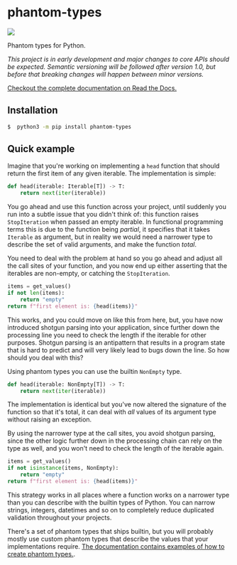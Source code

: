 # phantom-types

[![](https://github.com/antonagestam/phantom-types/workflows/CI/badge.svg)](https://github.com/antonagestam/phantom-types/actions?query=workflow%3ACI)

Phantom types for Python.

_This project is in early development and major changes to core APIs should be expected.
Semantic versioning will be followed after version 1.0, but before that breaking changes
will happen between minor versions._

[Checkout the complete documentation on Read the Docs.](https://phantom-types.readthedocs.io/en/stable/)

## Installation

```bash
$  python3 -m pip install phantom-types
```

## Quick example

Imagine that you're working on implementing a `head` function that should return the first item
of any given iterable. The implementation is simple:

```python
def head(iterable: Iterable[T]) -> T:
    return next(iter(iterable))
```

You go ahead and use this function across your project, until suddenly you run into a subtle
issue that you didn't think of: this function raises `StopIteration` when passed an empty iterable.
In functional programming terms this is due to the function being _partial_, it specifies that it takes
`Iterable` as argument, but in reality we would need a narrower type to describe the set of valid arguments,
and make the function _total_.

You need to deal with the problem at hand so you go ahead and adjust all the call sites of your function,
and you now end up either asserting that the iterables are non-empty, or catching the `StopIteration`.

```python
items = get_values()
if not len(items):
    return "empty"
return f"first element is: {head(items)}"
```

This works, and you could move on like this from here, but, you have now introduced 
shotgun parsing into your application, since further down the processing line you need to check
the length if the iterable for other purposes. Shotgun parsing is an antipattern that results
in a program state that is hard to predict and will very likely lead to bugs down the line.
So how should you deal with this?

Using phantom types you can use the builtin `NonEmpty` type. 

```python
def head(iterable: NonEmpty[T]) -> T:
    return next(iter(iterable))
```

The implementation is identical but you've now altered the signature of the function so that it's
total, it can deal with _all_ values of its argument type without raising an exception.

By using the narrower type at the call sites, you avoid shotgun parsing, since the other logic
further down in the processing chain can rely on the type as well, and you won't need to check
the length of the iterable again.

```python
items = get_values()
if not isinstance(items, NonEmpty):
    return "empty"
return f"first element is: {head(items)}"
```

This strategy works in all places where a function works on a narrower type than you can
describe with the builtin types of Python. You can narrow strings, integers, datetimes
and so on to completely reduce duplicated validation throughout your projects.

There's a set of phantom types that ships builtin, but you will probably mostly use
custom phantom types that describe the values that your implementations
require. [The documentation contains examples of how to create phantom types.](https://phantom-types.readthedocs.io/en/stable/).
